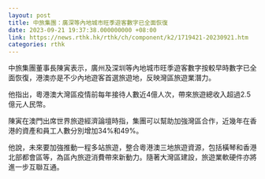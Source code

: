 ```yaml
---
layout: post
title: 中旅集團：廣深等內地城市旺季遊客數字已全面恢復
date: 2023-09-21 19:37:38.000000000 +08:00
link: https://news.rthk.hk/rthk/ch/component/k2/1719421-20230921.htm
categories: rthk
---
```


中旅集團董事長陳寅表示，廣州及深圳等內地城市旺季遊客數字按較早時數字已全面恢復，港澳亦是不少內地遊客首選旅遊地，反映灣區旅遊業潛力。

他指出，粵港澳大灣區疫情前每年接待人數近4億人次，帶來旅遊總收入超過2.5億元人民幣。

陳寅在澳門出席世界旅遊經濟論壇時指，集團可以幫助加強灣區合作，近幾年在香港的資產和員工人數分別增加34%和49%。

他說，未來要加強推動一程多站旅遊，整合粵港澳三地旅遊資源，包括橫琴和香港北部都會區等，為區內旅遊消費帶來新動力。隨著大灣區建設，旅遊業軟硬件亦將進一步互聯互通。
